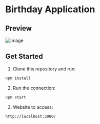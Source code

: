 # Birthday Application

## Preview
![image](https://user-images.githubusercontent.com/105739044/212254203-036b89b9-87c2-4c73-9e82-617bca4e056b.png) 

## Get Started
1. Clone this repository and run:
```sh
npm install
```
2. Run the connection:
```sh
npm start
```
3. Website to access:
```sh
http://localhost:3000/
```
